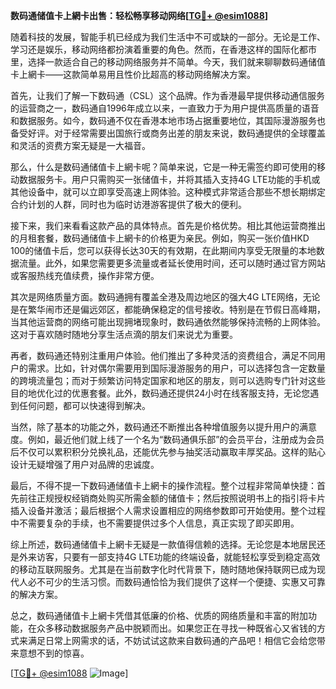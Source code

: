 **数码通储值卡上網卡出售：轻松畅享移动网络[[TG💪+ @esim1088](https://t.me/s/esim1088)]**

随着科技的发展，智能手机已经成为我们生活中不可或缺的一部分。无论是工作、学习还是娱乐，移动网络都扮演着重要的角色。然而，在香港这样的国际化都市里，选择一款适合自己的移动网络服务并不简单。今天，我们就来聊聊数码通储值卡上網卡——这款简单易用且性价比超高的移动网络解决方案。

首先，让我们了解一下数码通（CSL）这个品牌。作为香港最早提供移动通信服务的运营商之一，数码通自1996年成立以来，一直致力于为用户提供高质量的语音和数据服务。如今，数码通不仅在香港本地市场占据重要地位，其国际漫游服务也备受好评。对于经常需要出国旅行或商务出差的朋友来说，数码通提供的全球覆盖和灵活的资费方案无疑是一大福音。

那么，什么是数码通储值卡上網卡呢？简单来说，它是一种无需签约即可使用的移动数据服务卡。用户只需购买一张储值卡，并将其插入支持4G LTE功能的手机或其他设备中，就可以立即享受高速上网体验。这种模式非常适合那些不想长期绑定合约计划的人群，同时也为临时访港游客提供了极大的便利。

接下来，我们来看看这款产品的具体特点。首先是价格优势。相比其他运营商推出的月租套餐，数码通储值卡上網卡的价格更为亲民。例如，购买一张价值HKD 100的储值卡后，您可以获得长达30天的有效期，在此期间内享受无限量的本地数据流量。此外，如果您需要更多流量或者延长使用时间，还可以随时通过官方网站或客服热线充值续费，操作非常方便。

其次是网络质量方面。数码通拥有覆盖全港及周边地区的强大4G LTE网络，无论是在繁华闹市还是偏远郊区，都能确保稳定的信号接收。特别是在节假日高峰期，当其他运营商的网络可能出现拥堵现象时，数码通依然能够保持流畅的上网体验。这对于喜欢随时随地分享生活点滴的朋友们来说尤为重要。

再者，数码通还特别注重用户体验。他们推出了多种灵活的资费组合，满足不同用户的需求。比如，针对偶尔需要用到国际漫游服务的用户，可以选择包含一定数量的跨境流量包；而对于频繁访问特定国家和地区的朋友，则可以选购专门针对这些目的地优化过的优惠套餐。此外，数码通还提供24小时在线客服支持，无论您遇到任何问题，都可以快速得到解决。

当然，除了基本的功能之外，数码通还不断推出各种增值服务以提升用户的满意度。例如，最近他们就上线了一个名为“数码通俱乐部”的会员平台，注册成为会员后不仅可以累积积分兑换礼品，还能优先参与抽奖活动赢取丰厚奖品。这样的贴心设计无疑增强了用户对品牌的忠诚度。

最后，不得不提一下数码通储值卡上網卡的操作流程。整个过程非常简单快捷：首先前往正规授权经销商处购买所需金额的储值卡；然后按照说明书上的指引将卡片插入设备并激活；最后根据个人需求设置相应的网络参数即可开始使用。整个过程中不需要复杂的手续，也不需要提供过多个人信息，真正实现了即买即用。

综上所述，数码通储值卡上網卡无疑是一款值得信赖的选择。无论您是本地居民还是外来访客，只要有一部支持4G LTE功能的终端设备，就能轻松享受到稳定高效的移动互联网服务。尤其是在当前数字化时代背景下，随时随地保持联网已成为现代人必不可少的生活习惯。而数码通恰恰为我们提供了这样一个便捷、实惠又可靠的解决方案。

总之，数码通储值卡上網卡凭借其低廉的价格、优质的网络质量和丰富的附加功能，在众多移动数据服务产品中脱颖而出。如果您正在寻找一种既省心又省钱的方式来满足日常上网需求的话，不妨试试这款来自数码通的产品吧！相信它会给您带来意想不到的惊喜。

[[TG💪+ @esim1088](https://t.me/s/esim1088) ![Image](https://i.postimg.cc/4NQfJmqS/Snipaste-2025-05-13-00-14-12.png)]